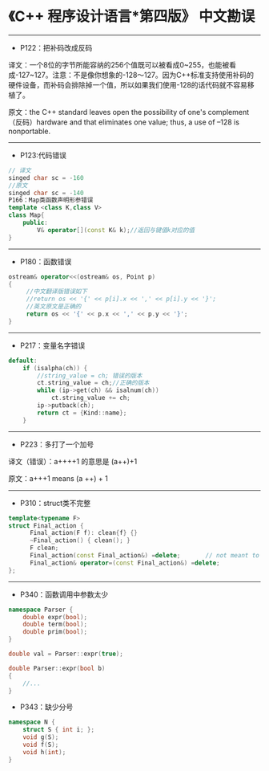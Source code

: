 # 《C++ 程序设计语言*第四版》 中文勘误

---

* P122：把补码改成反码

译文：一个8位的字节所能容纳的256个值既可以被看成0~255，也能被看成-127~127。注意：不是像你想象的-128～127。因为C++标准支持使用补码的硬件设备，而补码会排除掉一个值，所以如果我们使用-128的话代码就不容易移植了。


原文：the C++ standard leaves open the possibility of one's complement （反码）hardware and that eliminates one value; thus, a use of –128 is nonportable. 

---

* P123:代码错误

``` C++
// 译文
singed char sc = -160
//原文
singed char sc = -140
P166：Map类函数声明形参错误
template <class K,class V>
class Map{
    public:
        V& operator[](const K& k);//返回与键值k对应的值
}
```

---

* P180：函数错误

``` C++
ostream& operator<<(ostream& os, Point p)
{
     //中文翻译版错误如下
     //return os << '{' << p[i].x << ',' << p[i].y << '}';
     //英文原文是正确的
     return os << '{' << p.x << ',' << p.y << '}';
}
```

---

* P217：变量名字错误

``` C++
default:
    if (isalpha(ch)) {
        //string_value = ch; 错误的版本
        ct.string_value = ch;//正确的版本
        while (ip->get(ch) && isalnum(ch))
            ct.string_value += ch;
        ip->putback(ch);
        return ct = {Kind::name};
    }
```

---

* P223：多打了一个加号

译文（错误）：a++++1 的意思是 (a++)+1 

原文：a+++1 means (a ++) + 1

---
* P310：struct类不完整
```c++
template<typename F>
struct Final_action {
      Final_action(F f): clean{f} {}
      ~Final_action() { clean(); }
      F clean;
      Final_action(const Final_action&) =delete;       // not meant to be copied (§3.3.4, §17.6.4)
      Final_action& operator=(const Final_action&) =delete;
};
```

---
* P340：函数调用中参数太少

```c++
namespace Parser {
	double expr(bool);
	double term(bool);
	double prim(bool);
}

double val = Parser::expr(true);

double Parser::expr(bool b)
{
	//...
}

```

* P343：缺少分号

```c++
namespace N {
	struct S { int i; };
	void g(S);
	void f(S);
	void h(int);
}
```
